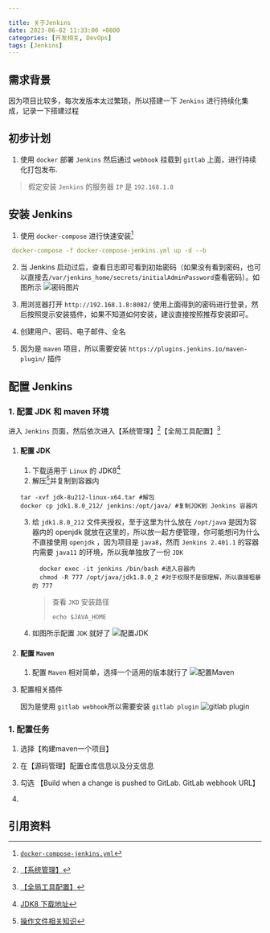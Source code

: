 ```yaml
---

title: 关于Jenkins
date: 2023-06-02 11:33:00 +0800
categories: [开发相关, DevOps]
tags: [Jenkins]
---
```


## 需求背景
因为项目比较多，每次发版本太过繁琐，所以搭建一下 ``Jenkins`` 进行持续化集成，记录一下搭建过程

## 初步计划
1. 使用 ``docker`` 部署 ``Jenkins`` 然后通过 ``webhook`` 挂载到 ``gitlab`` 上面，进行持续化打包发布.

> 假定安装 ``Jenkins`` 的服务器 ``IP`` 是 ``192.168.1.8``

## 安装 Jenkins

1. 使用 ``docker-compose`` 进行快速安装[^docker-compose]
 ```yaml
  docker-compose -f docker-compose-jenkins.yml up -d --b
 ```

2. 当 Jenkins 启动过后，查看日志即可看到初始密码（如果没有看到密码，也可以直接去``/var/jenkins_home/secrets/initialAdminPassword``查看密码）。如图所示
   ![密码图片](https://github.com/yuanl-r/file_bucket/blob/main/blog/wx_20230603025606.png?raw=true)
   
3. 用浏览器打开 ``http://192.168.1.8:8082/`` 使用上面得到的密码进行登录，然后按照提示安装插件，如果不知道如何安装，建议直接按照推荐安装即可。

4. 创建用户、密码、电子邮件、全名

5. 因为是 ``maven`` 项目，所以需要安装 ``https://plugins.jenkins.io/maven-plugin/`` 插件

## 配置 Jenkins

### 1. 配置 JDK 和 maven 环境

进入 ``Jenkins`` 页面，然后依次进入【系统管理】[^system]【全局工具配置】[^configureTools]

  1. #### 配置 JDK

     1. 下载适用于 ``Linux`` 的 JDK8[^jdk8]
     2. 解压[^targz]并复制到容器内
        
      ```shell
      tar -xvf jdk-8u212-linux-x64.tar #解包
      docker cp jdk1.8.0_212/ jenkins:/opt/java/ #复制JDK到 Jenkins 容器内        
      ```

     3. 给 ``jdk1.8.0_212`` 文件夹授权，至于这里为什么放在 ``/opt/java`` 是因为容器内的 openjdk 就放在这里的，所以放一起方便管理，你可能想问为什么不直接使用 ``openjdk`` ，因为项目是 ``java8``，然而 ``Jenkins 2.401.1`` 的容器内需要 ``java11`` 的环境，所以我单独放了一份 ``JDK``

        ```shell
          docker exec -it jenkins /bin/bash #进入容器内
          chmod -R 777 /opt/java/jdk1.8.0_2 #对于权限不是很理解，所以直接粗暴的 777
        ```

         > 查看 ``JKD`` 安装路径 
         > ```shell
         > echo $JAVA_HOME
         > ```

      4. 如图所示配置 ``JDK`` 就好了
         ![配置JDK](https://github.com/yuanl-r/file_bucket/blob/main/blog/WX20230603-191211@2x.png?raw=true)

  2. #### 配置 ``Maven``

     1. 配置 ``Maven`` 相对简单，选择一个适用的版本就行了
        ![配置Maven](https://github.com/yuanl-r/file_bucket/blob/main/blog/WX20230603-191657@2x.png?raw=true)

  3. 配置相关插件

      因为是使用 ``gitlab webhook``所以需要安装 ``gitlab plugin``
      ![gitlab plugin](https://github.com/yuanl-r/file_bucket/blob/main/blog/WX20230603-230916@2x.png?raw=true)

### 1. 配置任务

  1. 选择【构建maven一个项目】

  2. 在【源码管理】配置仓库信息以及分支信息

  3. 勾选 【Build when a change is pushed to GitLab. GitLab webhook URL】

  4. 






## 引用资料
[^docker-compose]: [``docker-compose-jenkins.yml``](https://github.com/yuanl-r/yuanl-r.github.io/blob/main/example/docker-compose-jenkins.yml)
[^system]: [【系统管理】](http://192.168.1.8:8082/manage)
[^configureTools]: [【全局工具配置】](http://192.168.1.8:8082/manage/configureTools/)
[^jdk8]: [JDK8 下载地址](https://www.oracle.com/java/technologies/javase/javase8u211-later-archive-downloads.html)
[^targz]: [操作文件相关知识](https://blog.csdn.net/songbinxu/article/details/80435665)

